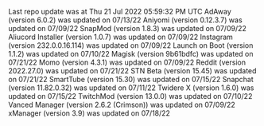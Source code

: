 Last repo update was at Thu 21 Jul 2022 05:59:32 PM UTC
AdAway (version 6.0.2) was updated on 07/13/22
Aniyomi (version 0.12.3.7) was updated on 07/09/22
SnapMod (version 1.8.3) was updated on 07/09/22
Aliucord Installer (version 1.0.7) was updated on 07/09/22
Instagram (version 232.0.0.16.114) was updated on 07/09/22
Launch on Boot (version 1.1.2) was updated on 07/10/22
Magisk (version 9b61bdfc) was updated on 07/21/22
Momo (version 4.3.1) was updated on 07/09/22
Reddit (version 2022.27.0) was updated on 07/21/22
STN Beta (version 15.45) was updated on 07/21/22
SmartTube (version 15.30) was updated on 07/15/22
Snapchat (version 11.82.0.32) was updated on 07/11/22
Twidere X (version 1.6.0) was updated on 07/15/22
TwitchMod (version 13.0.0) was updated on 07/10/22
Vanced Manager (version 2.6.2 (Crimson)) was updated on 07/09/22
xManager (version 3.9) was updated on 07/18/22
